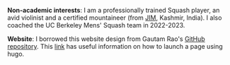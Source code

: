 **Non-academic interests**: I am a professionally trained Squash player, an avid violinist and a certified mountaineer (from [JIM](http://www.jawaharinstitutepahalgam.com), Kashmir, India). I also coached the UC Berkeley Mens' Squash team in 2022-2023. 

**Website**: I borrowed this website design from Gautam Rao's [GitHub repository](https://github.com/gautamrao/gautamrao.github.io). This [link](https://gohugo.io/hosting-and-deployment/hosting-on-github/) has useful information on how to launch a page using hugo. 
